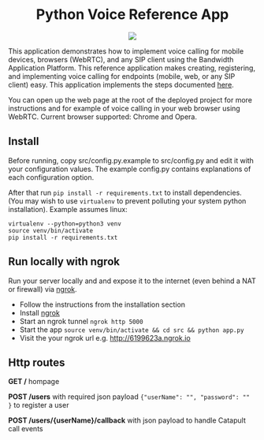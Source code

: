 <div align="center">

# Python Voice Reference App

<a href="http://dev.bandwidth.com"><img src="https://s3.amazonaws.com/bwdemos/BW_Voice.png"/></a>
</div>

This application demonstrates how to implement voice calling for mobile
devices, browsers (WebRTC), and any SIP client using the Bandwidth Application
Platform. This reference application makes creating, registering, and
implementing voice calling for endpoints (mobile, web, or any SIP client)
easy. This application implements the steps documented 
[here](http://ap.bandwidth.com/docs/how-to-guides/use-endpoints-make-receive-calls-sip-clients/).

You can open up the web page at the root of the deployed project for more 
instructions and for example of voice calling in your web browser using WebRTC.
Current browser supported: Chrome and Opera.

## Install
Before running, copy src/config.py.example to src/config.py and edit it with
your configuration values.  The example config.py contains explanations of each
configuration option.

After that run `pip install -r requirements.txt` to install dependencies. (You
may wish to use `virtualenv` to prevent polluting your system python
installation). Example assumes linux:

```
virtualenv --python=python3 venv
source venv/bin/activate
pip install -r requirements.txt
```

## Run locally with ngrok
Run your server locally and and expose it to the internet (even behind a
NAT or firewall) via [ngrok](https://ngrok.com/).

 * Follow the instructions from the installation section
 * Install [ngrok](https://ngrok.com/download)
 * Start an ngrok tunnel `ngrok http 5000`
 * Start the app `source venv/bin/activate && cd src && python app.py`
 * Visit the your ngrok url e.g. http://6199623a.ngrok.io

## Http routes

**GET /** hompage

**POST /users** with required json payload `{"userName": "", "password": "" }`
to register a user

**POST /users/{userName}/callback** with json payload to handle Catapult call
events
